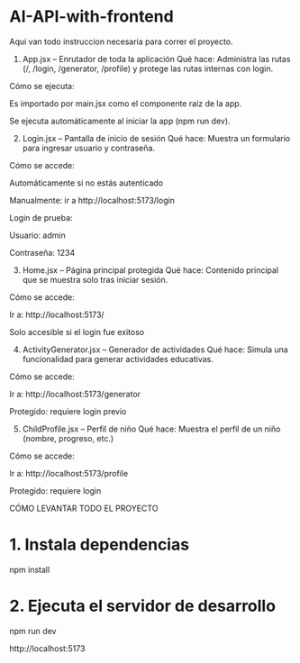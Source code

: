 # AI-API-with-frontend

Aqui van todo instruccion necesaria para correr el proyecto.
1. App.jsx – Enrutador de toda la aplicación
 Qué hace:
Administra las rutas (/, /login, /generator, /profile) y protege las rutas internas con login.

Cómo se ejecuta:

Es importado por main.jsx como el componente raíz de la app.

Se ejecuta automáticamente al iniciar la app (npm run dev).

2. Login.jsx – Pantalla de inicio de sesión
Qué hace:
Muestra un formulario para ingresar usuario y contraseña.

Cómo se accede:

Automáticamente si no estás autenticado

Manualmente: ir a http://localhost:5173/login

Login de prueba:

Usuario: admin

Contraseña: 1234

3. Home.jsx – Página principal protegida
Qué hace:
Contenido principal que se muestra solo tras iniciar sesión.

Cómo se accede:

Ir a: http://localhost:5173/

Solo accesible si el login fue exitoso

 4. ActivityGenerator.jsx – Generador de actividades
  Qué hace:
Simula una funcionalidad para generar actividades educativas.

Cómo se accede:

Ir a: http://localhost:5173/generator

Protegido: requiere login previo

5. ChildProfile.jsx – Perfil de niño
Qué hace:
Muestra el perfil de un niño (nombre, progreso, etc.)

 Cómo se accede:

Ir a: http://localhost:5173/profile

Protegido: requiere login

CÓMO LEVANTAR TODO EL PROYECTO

# 1. Instala dependencias
npm install

# 2. Ejecuta el servidor de desarrollo
npm run dev

http://localhost:5173

